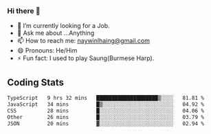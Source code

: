 ### Hi there 👋

- 🔭 I’m currently looking for a Job.
- 💬 Ask me about ...Anything
- 📫 How to reach me: naywinlhaing@gmail.com
- 😄 Pronouns: He/Him
- ⚡ Fun fact: I used to play Saung(Burmese Harp).


## Coding Stats
<!--START_SECTION:waka-->

```txt
TypeScript   9 hrs 32 mins   ████████████████████▒░░░░   81.81 %
JavaScript   34 mins         █▒░░░░░░░░░░░░░░░░░░░░░░░   04.92 %
CSS          28 mins         █░░░░░░░░░░░░░░░░░░░░░░░░   04.06 %
Other        26 mins         █░░░░░░░░░░░░░░░░░░░░░░░░   03.79 %
JSON         20 mins         ▓░░░░░░░░░░░░░░░░░░░░░░░░   02.94 %
```

<!--END_SECTION:waka-->
